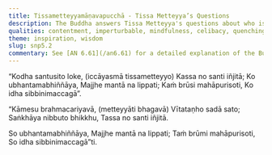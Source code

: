 ```yaml
---
title: Tissametteyyamāṇavapucchā - Tissa Metteyya’s Questions
description: The Buddha answers Tissa Metteyya's questions about who is content in the world, who is not perturbed, and who has gone beyond the net of existence.
qualities: contentment, imperturbable, mindfulness, celibacy, quenching
theme: inspiration, wisdom
slug: snp5.2
commentary: See [AN 6.61](/an6.61) for a detailed explanation of the Buddha's response to Tissa Metteyya's questions.
---
```


“Kodha santusito loke,
(iccāyasmā tissametteyyo)
Kassa no santi iñjitā;
Ko ubhantamabhiññāya,
Majjhe mantā na lippati;
Kaṁ brūsi mahāpurisoti,
Ko idha sibbinimaccagā”.

“Kāmesu brahmacariyavā,
(metteyyāti bhagavā)
Vītataṇho sadā sato;
Saṅkhāya nibbuto bhikkhu,
Tassa no santi iñjitā.

So ubhantamabhiññāya,
Majjhe mantā na lippati;
Taṁ brūmi mahāpurisoti,
So idha sibbinimaccagā”ti.
